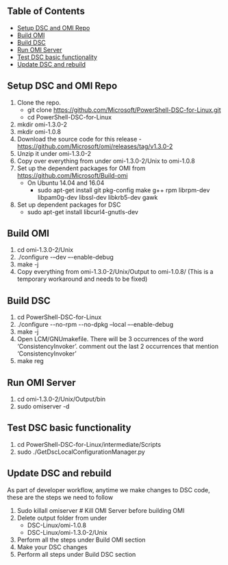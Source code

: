 ## Table of Contents
- [Setup DSC and OMI Repo](#setup-dsc-and-omi-repo)
- [Build OMI](#build-omi)
- [Build DSC](#build-dsc)
- [Run OMI Server](#run-omi-server)
- [Test DSC basic functionality](#test-dsc-basic-functionality)
- [Update DSC and rebuild](#update-dsc-and-rebuild)


## Setup DSC and OMI Repo

1. Clone the repo. 
   - git clone https://github.com/Microsoft/PowerShell-DSC-for-Linux.git 
   - cd PowerShell-DSC-for-Linux
2. mkdir omi-1.3.0-2 
3. mkdir omi-1.0.8 
4. Download the source code for this release - https://github.com/Microsoft/omi/releases/tag/v1.3.0-2 
5. Unzip it under omi-1.3.0-2
6. Copy over everything from under omi-1.3.0-2/Unix to omi-1.0.8
7. Set up the dependent packages for OMI from https://github.com/Microsoft/Build-omi 
   - On Ubuntu 14.04 and 16.04
        - sudo apt-get install git pkg-config make g++ rpm librpm-dev libpam0g-dev libssl-dev libkrb5-dev gawk
8. Set up dependent packages for DSC 
   - sudo apt-get install libcurl4-gnutls-dev

## Build OMI

1. cd omi-1.3.0-2/Unix
2. ./configure -–dev –-enable-debug
3. make -j
4. Copy everything from omi-1.3.0-2/Unix/Output to omi-1.0.8/ (This is a temporary workaround and needs to be fixed)

## Build DSC

1. cd PowerShell-DSC-for-Linux
2. ./configure --no-rpm --no-dpkg –local –-enable-debug
3. make -j
4. Open LCM/GNUmakefile. There will be 3 occurrences of the word ‘ConsistencyInvoker’. comment out the last 2 occurrences that mention ‘ConsistencyInvoker’
5. make reg

## Run OMI Server

1. cd omi-1.3.0-2/Unix/Output/bin
2. sudo omiserver -d

## Test DSC basic functionality

1. cd PowerShell-DSC-for-Linux/intermediate/Scripts
2. sudo ./GetDscLocalConfigurationManager.py

## Update DSC and rebuild 
As part of developer workflow, anytime we make changes to DSC code, these are the steps we need to follow
1. Sudo killall omiserver           # Kill OMI Server before building OMI
2. Delete output folder from under
   - DSC-Linux/omi-1.0.8
   - DSC-Linux/omi-1.3.0-2/Unix
3. Perform all the steps under Build OMI section
4. Make your DSC changes
4. Perform all steps under Build DSC section

